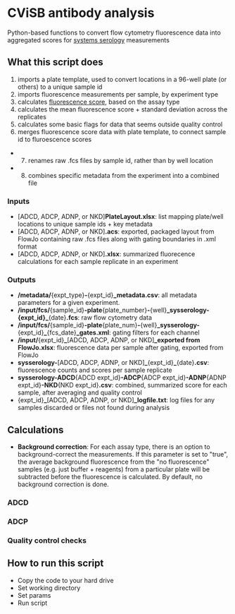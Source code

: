 # CViSB antibody analysis
Python-based functions to convert flow cytometry fluorescence data into aggregated scores for [systems serology](https://www.ncbi.nlm.nih.gov/pmc/articles/PMC5740944/) measurements

## What this script does
1. imports a plate template, used to convert locations in a 96-well plate (or others) to a unique sample id
2. imports fluorescence measurements per sample, by experiment type
3. calculates [fluorescence score](#calcs), based on the assay type
4. calculates the mean fluorescence score + standard deviation across the replicates
5. calculates some basic flags for data that seems outside quality control
6. merges fluorescence score data with plate template, to connect sample id to fluroescence scores
* 7. renames raw .fcs files by sample id, rather than by well location
* 8. combines specific metadata from the experiment into a combined file

### Inputs
* [ADCD, ADCP, ADNP, or NKD]**PlateLayout.xlsx**: list mapping plate/well locations to unique sample ids + key metadata
* [ADCD, ADCP, ADNP, or NKD]**.acs**: exported, packaged layout from FlowJo containing raw .fcs files along with gating boundaries in .xml format
* [ADCD, ADCP, ADNP, or NKD]**.xlsx**: summarized fluorecence calculations for each sample replicate in an experiment

### Outputs
* **/metadata/**{expt\_type}**-**{expt\_id}**_metadata.csv**: all metadata parameters for a given experiment.
* **/input/fcs/**{sample\_id}**-plate**{plate\_number}**-**{well}**\_sysserology-{expt\_id}\_**{date}**.fcs**: raw flow cytometry data
* **/input/fcs/**{sample\_id}**-plate**{plate\_num}**-**{well}**\_sysserology-**{expt\_id}**\_**{fcs\_date}**\_gates.xml**: gating filters for each channel
* **/input/**{expt\_id}**\_**[ADCD, ADCP, ADNP, or NKD]**\_exported from FlowJo.xlsx**: fluorescence data per sample after gating, exported from FlowJo
* **sysserology-**[ADCD, ADCP, ADNP, or NKD]**\_**{expt_id}**\_**{date}**.csv**: fluorescence counts and scores per sample replicate
* **sysserology-ADCD**{ADCD expt_id}**-ADCP**{ADCP expt_id}**-ADNP**{ADNP expt_id}**-NKD**{NKD expt_id}**.csv**: combined, summarized score for each sample, after averaging and quality control
* {expt\_id}**\_**[ADCD, ADCP, ADNP, or NKD]**\_logfile.txt**: log files for any samples discarded or files not found during analysis

## <a name='calcs'> Calculations</a>
* **Background correction**: For each assay type, there is an option to background-correct the measurements. If this parameter is set to "true", the average background fluorescence from the "no fluorescence" samples (e.g. just buffer + reagents) from a particular plate will be subtracted before the fluorescence is calculated. By default, no background correction is done.

### ADCD
### ADCP

### Quality control checks

## How to run this script
* Copy the code to your hard drive
* Set working directory
* Set params
* Run script
